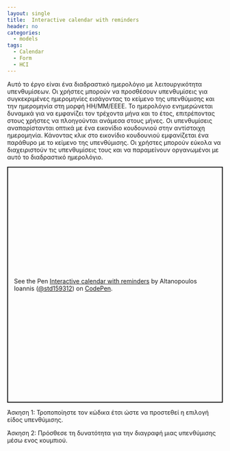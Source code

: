 ```yaml
---
layout: single
title:  Ιnteractive calendar with reminders
header: no
categories:
  - models
tags:
  - Calendar
  - Form
  - HCI
---
```



Αυτό το έργο είναι ένα διαδραστικό ημερολόγιο με λειτουργικότητα υπενθυμίσεων. Οι χρήστες μπορούν να προσθέσουν υπενθυμίσεις για συγκεκριμένες ημερομηνίες εισάγοντας το κείμενο της υπενθύμισης και την ημερομηνία στη μορφή ΗΗ/ΜΜ/ΕΕΕΕ. Το ημερολόγιο ενημερώνεται δυναμικά για να εμφανίζει τον τρέχοντα μήνα και το έτος, επιτρέποντας στους χρήστες να πλοηγούνται ανάμεσα στους μήνες. Οι υπενθυμίσεις αναπαρίστανται οπτικά με ένα εικονίδιο κουδουνιού στην αντίστοιχη ημερομηνία. Κάνοντας κλικ στο εικονίδιο κουδουνιού εμφανίζεται ένα παράθυρο με το κείμενο της υπενθύμισης. Οι χρήστες μπορούν εύκολα να διαχειριστούν τις υπενθυμίσεις τους και να παραμείνουν οργανωμένοι με αυτό το διαδραστικό ημερολόγιο.

<p class="codepen" data-height="550" data-width="550" data-default-tab="html,result" data-slug-hash="yLrQLyP" data-user="std159312" style="height: 550px; box-sizing: border-box; display: flex; align-items: center; justify-content: center; border: 2px solid; margin: 1em 0; padding: 1em;">
  <span>See the Pen <a href="https://codepen.io/std159312/pen/yLrQLyP">
   Ιnteractive calendar with reminders</a> by Altanopoulos Ioannis (<a href="https://codepen.io/std159312">@std159312</a>)
  on <a href="https://codepen.io">CodePen</a>.</span>
</p>
<script async src="https://cpwebassets.codepen.io/assets/embed/ei.js"></script>

Άσκηση 1: Τροποποίηστε τον κώδικα έτσι ώστε να προστεθεί η επιλογή είδος υπενθύμισης.

Άσκηση 2: Πρόσθεσε τη δυνατότητα για την διαγραφή μιας υπενθύμισης μέσω ενος κουμπιού.
